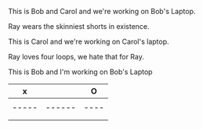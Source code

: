 This is Bob and Carol and we're working on Bob's Laptop.

Ray wears the skinniest shorts in existence.


This is Carol and we're working on Carol's laptop.

Ray loves four loops, we hate that for Ray.

This is Bob and I'm working on Bob's Laptop

   x |      | O
-----|------|----
 |      |
-----|------|----
     |      |
     |      |